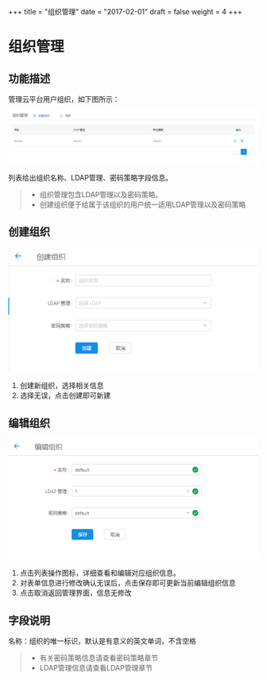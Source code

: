 +++
title = "组织管理"
date = "2017-02-01"
draft = false
weight = 4
+++

# 组织管理

## 功能描述

管理云平台用户组织，如下图所示：

![](./images/index3.png)

列表给出组织名称、LDAP管理、密码策略字段信息。

> - 组织管理包含LDAP管理以及密码策略。
> - 创建组织便于给属于该组织的用户统一适用LDAP管理以及密码策略


## 创建组织

![](./images/create3.png)

1. 创建新组织，选择相关信息
2. 选择无误，点击创建即可新建

## 编辑组织

![](./images/edit4.png)

1. 点击列表操作图标，详细查看和编辑对应组织信息。
2. 对表单信息进行修改确认无误后，点击保存即可更新当前编辑组织信息
3. 点击取消返回管理界面，信息无修改 

## 字段说明

名称：组织的唯一标识，默认是有意义的英文单词，不含空格

> - 有关密码策略信息请查看密码策略章节
> - LDAP管理信息请查看LDAP管理章节